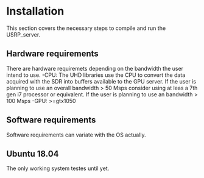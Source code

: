 Installation
============

This section covers the necessary steps to compile and run the USRP_server.

Hardware requirements
---------------------

There are hardware requiremets depending on the bandwidth the user intend to use.
  -CPU: The UHD libraries use the CPU to convert the data acquired with the SDR into buffers available to the GPU server. If the user is planning to use an overall bandwidth > 50 Msps consider using at leas a 7th gen i7 processor or equivalent. If the user is planning to use an  bandwidth > 100 Msps
  -GPU: >=gtx1050

Software requirements
---------------------

Software requirements can variate with the OS actually.

Ubuntu 18.04
------------

The only working system testes until yet.
